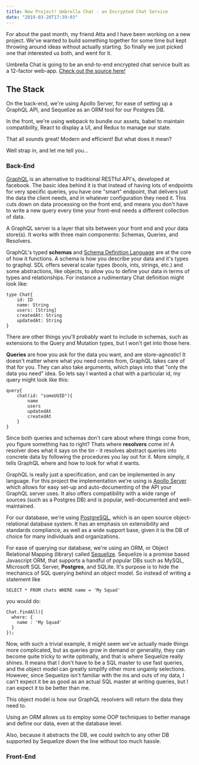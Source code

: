 ```yaml
---
title: New Project! Umbrella Chat - an Encrypted Chat Service
date: "2019-03-20T17:39:03"
---
```


For about the past month, my friend Atta and I have been working on
a new project. We've wanted to build something together for some time
but kept throwing around ideas without actually starting. So finally 
we just picked one that interested us both, and went for it.

Umbrella Chat is going to be an end-to-end encrypted chat service built
as a 12-factor web-app. [Check out the source here!](https://github.com/TimtheStew/umbrella-chat)

## The Stack

On the back-end, we're using Apollo Server, for ease of setting up
a GraphQL API, and Sequelize as an ORM tool for our Postgres DB.

In the front, we're using webpack to bundle our assets, babel to maintain
compatibility, React to display a UI, and Redux to manage our state.

That all sounds great! Modern and efficient! But what does it mean?

Well strap in, and let me tell you...

### Back-End

[GraphQL](https://graphql.org/) is an alternative to traditional RESTful
API's, developed at facebook. The basic idea behind it is that instead of
having lots of endpoints for very specific queries, you have one
"smart" endpoint, that delivers just the data the client needs, and in whatever
configuration they need it. This cuts down on data processing on the front end, and 
means you don't have to write a new query every time your front-end needs a
different collection of data.

A GraphQL server is a layer that sits between your front end and your data store(s).
It works with three main components: Schemas, Queries, and Resolvers.

GraphQL's typed **schemas** and [Schema Definition Language](https://www.apollographql.com/docs/apollo-server/essentials/schema#sdl)
are at the core of how it functions. A schema is how you describe your data and 
it's types to graphql. SDL offers several scalar types (bools, ints, strings, etc.)
and some abstractions, like objects, to allow you to define your data in terms
of types and relationships. For instance a rudimentary Chat definition might 
look like:
```
type Chat{
    id: ID
    name: String
    users: [String]
    createdAt: String
    updatedAt: String
}
```
There are other things you'll probably want to include in schemas, such as extensions
to the Query and Mutation types, but I won't get into those here. 

**Queries** are how you ask for the data you want, and are store-agnostic! It doesn't 
matter where what you need comes from, GraphQL takes care of that for you. They can
also take arguments, which plays into that "only the data you need" idea.
So lets say I wanted a chat with a particular id, my query might look like this:
```
query{
    chat(id: "someUUID"){
        name
        users
        updatedAt
        createdAt
    }
}
```
Since both queries and schemas don't care about where things come from, you figure 
something has to right? Thats where **resolvers** come in! A resolver does what 
it says on the tin - it resolves abstract queries into concrete data by following
the procedures you lay out for it. More simply, it tells GraphQL where and how to look
for what it wants.

GraphQL is really just a specification, and can be implemented in any language. For this
project the implementation we're using is
[Apollo Server](https://www.apollographql.com/docs/apollo-server/) which allows for 
easy set-up and auto-documenting of the API your GraphQL server uses. It also 
offers compatibility with a wide range of sources
(such as a Postgres DB) and is popular, well-documented and well-maintained. 

For our database, we're using [PostgreSQL](https://www.postgresql.org/), which
is an open source object-relational database system. It has an emphasis on
extensibility and standards compliance, as well as a wide support base, given
it is the DB of choice for many individuals and organizations. 

For ease of querying our database, we're using an ORM, or Object Relational Mapping 
(library) called [Sequelize](http://docs.sequelizejs.com/). Sequelize is a
promise based Javascript ORM, that supports a handful of popular DBs such 
as MySQL, Microsoft SQL Server, **Postgres**, and SQLite. It's purpose is to hide the 
mechanics of SQL querying behind an object model. So instead of 
writing a statement like 
```
SELECT * FROM chats WHERE name = 'My Squad' 
```
you would do:
```
Chat.findAll({
  where: {
    name : 'My Squad'
  }
});
```
Now, with such a trivial example, it might seem we've actually made things 
more complicated, but as queries grow in demand or generality, they can become quite tricky to write
optimally, and that is where Sequelize really shines. It means that I don't 
have to be a SQL master to use fast queries, and the object model can greatly
simplify other more ungainly selections. However, since Sequelize isn't familiar 
with the ins and outs of my data, I can't expect it be as good as an actual SQL master 
at writing queries, but I can expect it to be better than me.

This object model is how our GraphQL resolvers will return the data they need to.

Using an ORM allows us to employ some OOP techniques to better manage and define our data,
even at the database level.

Also, because it abstracts the DB, we could switch to any other DB supported by 
Sequelize down the line without too much hassle. 

### Front-End







